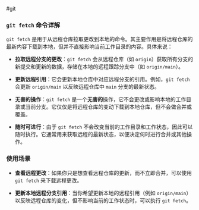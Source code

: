 #git 
### `git fetch` 命令详解

`git fetch` 是用于从远程仓库拉取更改到本地的命令。其主要作用是将远程仓库的最新内容下载到本地，但并不直接影响当前工作目录的内容。具体来说：

- **拉取远程分支的更改**：`git fetch` 会从远程仓库（如 `origin`）获取所有分支的新提交和更新的数据，存储在本地的远程跟踪分支中（如 `origin/main`）。
    
- **更新远程引用**：它会更新本地仓库中对应远程分支的引用。例如，`git fetch` 会更新 `origin/main` 以反映远程仓库中 `main` 分支的最新状态。
    
- **无害的操作**：`git fetch` 是一个**无害的**操作，它不会更改或影响本地的工作目录或当前分支。它仅仅是将远程仓库的变动下载到本地仓库，但不会做合并或覆盖。
    
- **随时可进行**：由于 `git fetch` 不会改变当前的工作目录和工作状态，因此可以随时执行。它通常用来获取远程的最新状态，以便决定何时进行合并或其他操作。
    

### 使用场景

- **查看远程更改**：如果你只是想查看远程仓库的更新，而不立即合并，可以使用 `git fetch` 来下载远程更改。
    
- **更新本地远程分支引用**：当你希望更新本地的远程引用（例如 `origin/main`）以反映远程仓库的变化，但不影响当前的工作状态时，可以执行 `git fetch`。
    
